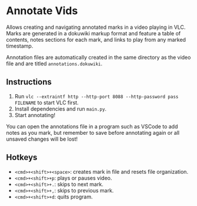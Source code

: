 # Annotate Vids

Allows creating and navigating annotated marks in a video playing in VLC. Marks are generated in a dokuwiki markup format and feature a table of contents, notes sections for each mark, and links to play from any marked timestamp.

Annotation files are automatically created in the same directory as the video file and are titled `annotations.dokuwiki`.

## Instructions

  1. Run `vlc --extraintf http --http-port 8088 --http-password pass FILENAME` to start VLC first.
  2. Install dependencies and run `main.py`.
  3. Start annotating!
   
You can open the annotations file in a program such as VSCode to add notes as you mark, but remember to save before annotating again or all unsaved changes will be lost!

## Hotkeys

  * `<cmd>+<shift>+<space>`: creates mark in file and resets file organization.
  * `<cmd>+<shift>+p`: plays or pauses video.
  * `<cmd>+<shift>+.`: skips to next mark.
  * `<cmd>+<shift>+,`: skips to previous mark.
  * `<cmd>+<shift>+d`: quits program.
